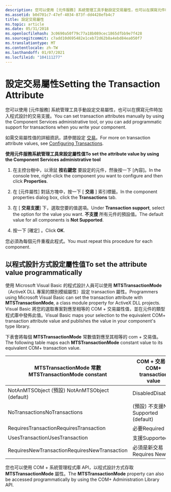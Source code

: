 ```yaml
---
description: 您可以使用 [元件服務] 系統管理工具手動設定交易屬性，也可以在撰寫元件時加入程式設計的交易支援。
ms.assetid: b0d701c7-47ef-4034-873f-dd4428efb4c7
title: 設定交易屬性
ms.topic: article
ms.date: 05/31/2018
ms.openlocfilehash: 3c0690a50f79c77a18b089cec1865dfbb9e7f428
ms.sourcegitcommit: c7add10d695482e1ceb72d62b8a4ebd84ea050f7
ms.translationtype: MT
ms.contentlocale: zh-TW
ms.lasthandoff: 01/07/2021
ms.locfileid: "104111277"
---
```

# <a name="setting-the-transaction-attribute"></a><span data-ttu-id="37be2-103">設定交易屬性</span><span class="sxs-lookup"><span data-stu-id="37be2-103">Setting the Transaction Attribute</span></span>

<span data-ttu-id="37be2-104">您可以使用 [元件服務] 系統管理工具手動設定交易屬性，也可以在撰寫元件時加入程式設計的交易支援。</span><span class="sxs-lookup"><span data-stu-id="37be2-104">You can set transaction attributes manually by using the Component Services administrative tool, or you can add programmatic support for transactions when you write your component.</span></span>

<span data-ttu-id="37be2-105">如需交易屬性值的詳細資訊，請參閱設定 [交易](configuring-transactions.md)。</span><span class="sxs-lookup"><span data-stu-id="37be2-105">For more on transaction attribute values, see [Configuring Transactions](configuring-transactions.md).</span></span>

<span data-ttu-id="37be2-106">**使用元件服務系統管理工具來設定屬性值**</span><span class="sxs-lookup"><span data-stu-id="37be2-106">**To set the attribute value by using the Component Services administrative tool**</span></span>

1.  <span data-ttu-id="37be2-107">在主控台樹中，以滑鼠 **按右鍵您** 要設定的元件，然後按一下 [內容]。</span><span class="sxs-lookup"><span data-stu-id="37be2-107">In the console tree, right-click the component you want to configure and then click **Properties**.</span></span>

2.  <span data-ttu-id="37be2-108">在 [元件屬性] 對話方塊中，按一下 [ **交易** ] 索引標籤。</span><span class="sxs-lookup"><span data-stu-id="37be2-108">In the component properties dialog box, click the **Transactions** tab.</span></span>

3.  <span data-ttu-id="37be2-109">在 [ **交易支援**] 下，選取您要的值選項。</span><span class="sxs-lookup"><span data-stu-id="37be2-109">Under **Transaction support**, select the option for the value you want.</span></span> <span data-ttu-id="37be2-110">**不支援** 所有元件的預設值。</span><span class="sxs-lookup"><span data-stu-id="37be2-110">The default value for all components is **Not Supported**.</span></span>

4.  <span data-ttu-id="37be2-111">按一下 [確定]  。</span><span class="sxs-lookup"><span data-stu-id="37be2-111">Click **OK**.</span></span>

<span data-ttu-id="37be2-112">您必須為每個元件重複此程式。</span><span class="sxs-lookup"><span data-stu-id="37be2-112">You must repeat this procedure for each component.</span></span>

## <a name="to-set-the-attribute-value-programmatically"></a><span data-ttu-id="37be2-113">以程式設計方式設定屬性值</span><span class="sxs-lookup"><span data-stu-id="37be2-113">To set the attribute value programmatically</span></span>

<span data-ttu-id="37be2-114">使用 Microsoft Visual Basic 的程式設計人員可以使用 **MTSTransactionMode**（ActiveX DLL 專案的類別模組屬性）設定 transaction 屬性。</span><span class="sxs-lookup"><span data-stu-id="37be2-114">Programmers using Microsoft Visual Basic can set the transaction attribute with **MTSTransactionMode**, a class module property for ActiveX DLL projects.</span></span> <span data-ttu-id="37be2-115">Visual Basic 將您的選取專案對應至相等的 COM + 交易屬性值，並在元件的類型程式庫中發佈此值。</span><span class="sxs-lookup"><span data-stu-id="37be2-115">Visual Basic maps your selection to the equivalent COM+ transaction attribute value and publishes the value in your component's type library.</span></span>

<span data-ttu-id="37be2-116">下表會將每個 **MTSTransactionMode** 常數值對應至其相等的 com + 交易值。</span><span class="sxs-lookup"><span data-stu-id="37be2-116">The following table maps each **MTSTransactionMode** constant value to its equivalent COM+ transaction value.</span></span>



| <span data-ttu-id="37be2-117">MTSTransactionMode 常數</span><span class="sxs-lookup"><span data-stu-id="37be2-117">MTSTransactionMode constant</span></span>         | <span data-ttu-id="37be2-118">COM + 交易值</span><span class="sxs-lookup"><span data-stu-id="37be2-118">COM+ transaction value</span></span>             |
|-------------------------------------|------------------------------------|
| <span data-ttu-id="37be2-119">NotAnMTSObject (預設) </span><span class="sxs-lookup"><span data-stu-id="37be2-119">NotAnMTSObject (default)</span></span><br/> | <span data-ttu-id="37be2-120">Disabled</span><span class="sxs-lookup"><span data-stu-id="37be2-120">Disabled</span></span><br/>                |
| <span data-ttu-id="37be2-121">NoTransactions</span><span class="sxs-lookup"><span data-stu-id="37be2-121">NoTransactions</span></span><br/>           | <span data-ttu-id="37be2-122"> (預設) 不支援</span><span class="sxs-lookup"><span data-stu-id="37be2-122">Not Supported (default)</span></span><br/> |
| <span data-ttu-id="37be2-123">RequiresTransaction</span><span class="sxs-lookup"><span data-stu-id="37be2-123">RequiresTransaction</span></span> <br/>     | <span data-ttu-id="37be2-124">必要</span><span class="sxs-lookup"><span data-stu-id="37be2-124">Required</span></span><br/>                |
| <span data-ttu-id="37be2-125">UsesTransaction</span><span class="sxs-lookup"><span data-stu-id="37be2-125">UsesTransaction</span></span> <br/>         | <span data-ttu-id="37be2-126">支援</span><span class="sxs-lookup"><span data-stu-id="37be2-126">Supported</span></span><br/>               |
| <span data-ttu-id="37be2-127">RequiresNewTransaction</span><span class="sxs-lookup"><span data-stu-id="37be2-127">RequiresNewTransaction</span></span> <br/>  | <span data-ttu-id="37be2-128">必須是新交易</span><span class="sxs-lookup"><span data-stu-id="37be2-128">Requires New</span></span><br/>            |



 

<span data-ttu-id="37be2-129">您也可以使用 COM + 系統管理程式庫 API，以程式設計方式存取 **MTSTransactionMode** 屬性。</span><span class="sxs-lookup"><span data-stu-id="37be2-129">The **MTSTransactionMode** property can also be accessed programmatically by using the COM+ Administration Library API.</span></span>

 

 




